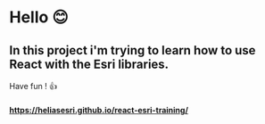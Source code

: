 # Hello 😊
## In this project i'm trying to learn how to use React with the Esri libraries.

Have fun ! 👍

#### https://heliasesri.github.io/react-esri-training/
